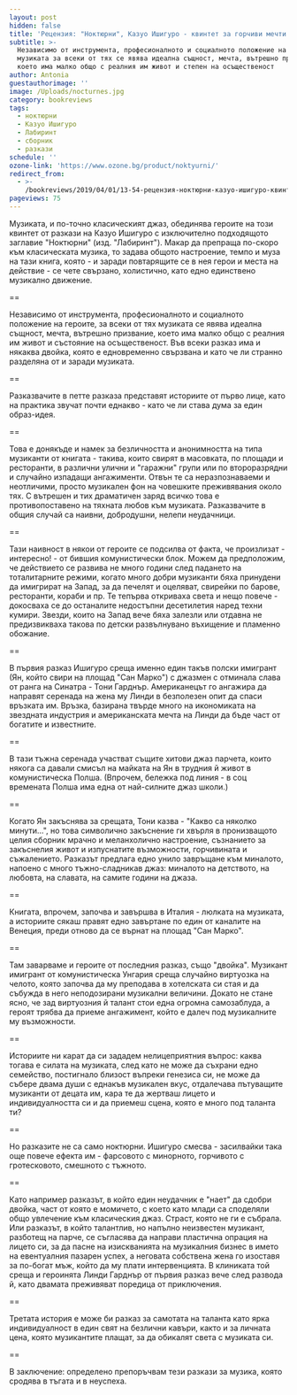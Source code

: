 ```yaml
---
layout: post
hidden: false
title: 'Рецензия: "Ноктюрни", Казуо Ишигуро - квинтет за горчиви мечти'
subtitle: >-
  Независимо от инструмента, професионалното и социалното положение на героите,
  музиката за всеки от тях се явява идеална същност, мечта, вътрешно призвание,
  което има малко общо с реалния им живот и степен на осъщественост
author: Antonia
guestauthorimage: ''
image: /Uploads/nocturnes.jpg
category: bookreviews
tags:
  - ноктюрни
  - Казуо Ишигуро
  - Лабиринт
  - сборник
  - разкази
schedule: ''
ozone-link: 'https://www.ozone.bg/product/noktyurni/'
redirect_from:
  - >-
    /bookreviews/2019/04/01/13-54-рецензия-ноктюрни-казуо-ишигуро-квинтет-за-горчиви-мечти
pageviews: 75
---
```

Музиката, и по-точно класическият джаз, обединява героите на този квинтет от разкази на Казуо Ишигуро с изключително подходящото заглавие "Ноктюрни" (изд. "Лабиринт"). Макар да препраща по-скоро към класическата музика, то задава общото настроение, темпо и муза на тази книга, която - и заради повтарящите се в нея герои и места на действие - се чете свързано, холистично, като едно единствено музикално движение. 

\==

Независимо от инструмента, професионалното и социалното положение на героите, за всеки от тях музиката се явява идеална същност, мечта, вътрешно призвание, което има малко общо с реалния им живот и състояние на осъщественост. Във всеки разказ има и някаква двойка, която е едновременно свързвана и като че ли странно разделяна от и заради музиката.

\==

Разказвачите в петте разказа представят историите от първо лице, като на практика звучат почти еднакво - като че ли става дума за един образ-идея. 

\==

Това е донякъде и намек за безличността и анонимността на типа музиканти от книгата - такива, които свирят в масовката, по площади и ресторанти, в различни улични и "гаражни" групи или по второразрядни и случайно изпадащи ангажименти. Отвън те са неразпознаваеми и неотличими, просто музикален фон на човешките преживявания около тях. С вътрешен и тих драматичен заряд всичко това е противопоставено на тяхната любов към музиката. Разказвачите в общия случай са наивни, добродушни, нелепи неудачници.

\==

Тази наивност в някои от героите се подсилва от факта, че произлизат - интересно! - от бившия комунистически блок. Можем да предположим, че действието се развива не много години след падането на тоталитарните режими, когато много добри музиканти бяха принудени да имигрират на Запад, за да печелят и оцеляват, свирейки по барове, ресторанти, кораби и пр. Те тепърва откриваха света и нещо повече - докосваха се до останалите недостъпни десетилетия наред техни кумири. Звезди, които на Запад вече бяха залезли или отдавна не предизвикваха такова по детски развълнувано въхищение и пламенно обожание.

\==

В първия разказ Ишигуро среща именно един такъв полски имигрант (Ян, който свири на площад "Сан Марко") с джазмен с отминала слава от ранга на Синатра - Тони Гарднър. Американецът го ангажира да направят серенада на жена му Линди в безполезен опит да спаси връзката им. Връзка, базирана твърде много на икономиката на звездната индустрия и американската мечта на Линди да бъде част от богатите и известните. 

\==

В тази тъжна серенада участват същите хитови джаз парчета, които някога са давали смисъл на майката на Ян в трудния й живот в комунистическа Полша. (Впрочем, бележка под линия - в соц времената Полша има една от най-силните джаз школи.)

\==

Когато Ян закъснява за срещата, Тони казва - "Какво са няколко минути...", но това символично закъснение ги хвърля в пронизващото целия сборник мрачно и меланхолично настроение, съзнанието за закъснелия живот и изпуснатите възможности, горчивината и съжалението. Разказът предлага едно унило завръщане към миналото, напоено с много тъжно-сладникав джаз: миналото на детството, на любовта, на славата, на самите години на джаза.

\==

Книгата, впрочем, започва и завършва в Италия - люлката на музиката, а историите сякаш правят едно завъртане по един от каналите на Венеция, преди отново да се върнат на площад "Сан Марко". 

\==

Там заварваме и героите от последния разказ, също "двойка". Музикант имигрант от комунистическа Унгария среща случайно виртуозка на челото, която започва да му преподава в хотелската си стая и да събужда в него неподозирани музикални величини. Докато не стане ясно, че зад виртуозния й талант стои една огромна самозаблуда, а героят трябва да приеме ангажимент, който е далеч под музикалните му възможности.

\==

Историите ни карат да си зададем нелицеприятния въпрос: каква тогава е силата на музиката, след като не може да съхрани едно семейство, постигнало близост въпреки генезиса си, не може да събере двама души с еднакъв музикален вкус, отдалечава пътуващите музиканти от децата им, кара те да жертваш лицето и индивидуалността си и да приемеш сцена, която е много под таланта ти?

\==

Но разказите не са само ноктюрни. Ишигуро смесва - засилвайки така още повече ефекта им - фарсовото с минорното, горчивото с гротесковото, смешното с тъжното.

\==

Като например разказът, в който един неудачник е "нает" да сдобри двойка, част от която е момичето, с което като млади са споделяли общо увлечение към класическия джаз. Страст, която не ги е събрала. Или разказът, в който талантлив, но напълно неизвестен музикант, разботещ на парче, се съгласява да направи пластична опрация на лицето си, за да пасне на изискванията на музикалния бизнес в името на евентуалния пазарен успех, а неговата собствена жена го изоставя за по-богат мъж, който да му плати интервенцията. В клиниката той среща и героинята Линди Гарднър от първия разказ вече след развода й, като двамата преживяват поредица от приключения.

\==

Третата история е може би разказ за самотата на таланта като ярка индивидуалност в един свят на безлични кавъри, както и за личната цена, която музикантите плащат, за да обикалят света с музиката си. 

\==

В заключение: определено препоръчвам тези разкази за музика, която сродява в тъгата и в неуспеха.

